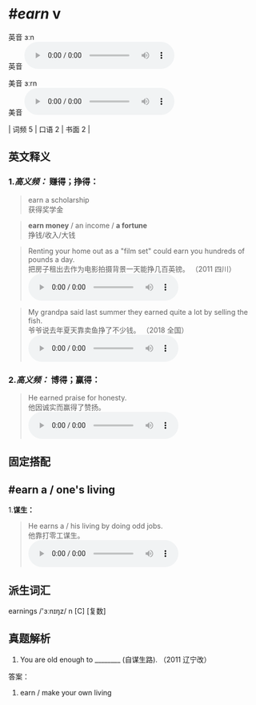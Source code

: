 # ***\#earn*** v
英音 ɜːn  
英音
<audio src="./media/earn-B.aac" controls="controls"></audio>

美音 ɜːrn  
美音
<audio src="./media/earn.aac" controls="controls"></audio>



| 词频 5 | 口语 2 | 书面 2 |  

英文释义
---
### 1.*高义频：* **赚得；挣得：**  

 > earn a scholarship   
 > 获得奖学金    

 > **earn money** / an income / **a fortune**   
 > 挣钱/收入/大钱    

 > Renting your home out as a "film set" could earn you hundreds of pounds a day.  
 > 把房子租出去作为电影拍摄背景一天能挣几百英镑。  （2011 四川）  
<audio src="./media/earn-1.aac" controls="controls"></audio>

 > My grandpa said last summer they earned quite a lot by selling the fish.  
 > 爷爷说去年夏天靠卖鱼挣了不少钱。  （2018 全国）  
<audio src="./media/My grandpa said 317 _AAC.aac" controls="controls"></audio>

### 2.*高义频：* **博得；赢得：**  

 > He earned praise for honesty.   
 > 他因诚实而赢得了赞扬。    
<audio src="./media/earn-2.aac" controls="controls"></audio>


固定搭配
---
## \#earn a / one's living
1.**谋生：**  

 > He earns a / his living by doing odd jobs.   
 > 他靠打零工谋生。    
<audio src="./media/earn-3.aac" controls="controls"></audio>


派生词汇
---
earnings /'ɜːnɪŋz/ n [C] [复数]  

真题解析
---
1. You are old enough to ________ (自谋生路).  （2011 辽宁改）  

答案：
1. earn / make your own living  

